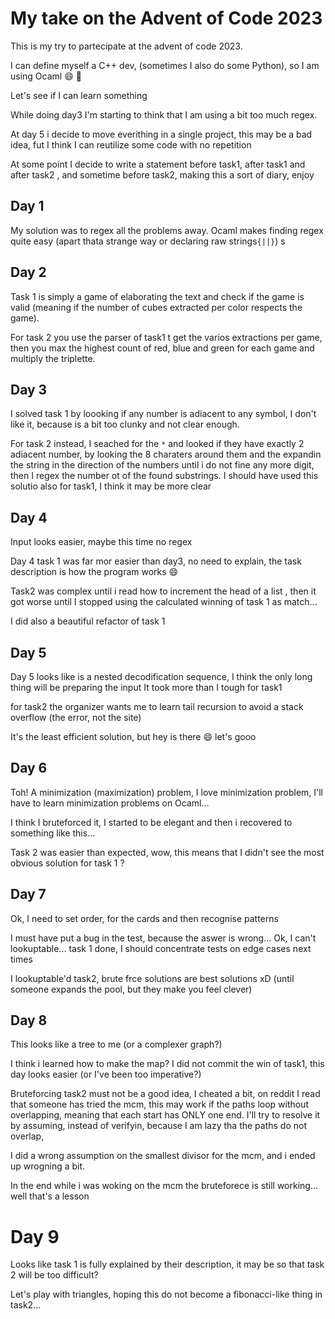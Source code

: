 # My take on the Advent of Code 2023

This is my try to partecipate at the advent of code 2023.

I can define myself a C++ dev, (sometimes I also do some Python), so I am using Ocaml :smile:
:camel:

Let's see if I can learn something

While doing day3 I'm starting to think that I am using a bit too much regex.

At day 5 i decide to move everithing in a single project, this may be a bad idea, fut I think I can reutilize some code with no repetition

At some point I decide to write a statement before task1, after task1 and after task2 , and sometime before task2, making this a sort of diary, enjoy

## Day 1
My solution was to regex all the problems away.
Ocaml makes finding regex quite easy (apart thata strange  way or declaring raw strings`{||}`)
s
## Day 2
Task 1 is simply a game of elaborating the text and check if the game is valid (meaning if the number of cubes extracted per color respects the game).

For task 2 you use the parser of task1 t get the varios extractions per game, then you max the highest count of red, blue and green for each game and multiply the triplette.

## Day 3
I solved task 1 by loooking if any number is adiacent to any symbol, I don't like it, because is a bit too clunky and not clear enough.

For task 2 instead, I seached for the `*` and looked if they have exactly 2 adiacent number, by looking the 8 charaters around them and the expandin the string in the direction of the numbers until i do not fine any more digit, then I regex the number ot of the found substrings. I should have used this solutio also for task1, I think it may be more clear

## Day 4

Input looks easier, maybe this time no regex

Day 4 task 1 was far mor easier than day3, no need to explain, the task description is how the program works :smile:

Task2 was complex until i read how to increment the head of a list , then it got worse until I stopped using the calculated winning of task 1 as match...

I did also a beautiful refactor of task 1

## Day 5

Day 5 looks like is a nested decodification sequence, I think the only long thing will be preparing the input
It took more than I tough for task1

for task2 the organizer wants me to learn tail recursion to avoid a stack overflow (the error, not the site)

It's the least efficient solution, but hey is there :smile: let's gooo

## Day 6

Toh! A minimization (maximization) problem, I love minimization problem, I'll have to learn minimization problems on Ocaml...

I think I bruteforced it, I started to be elegant and then i recovered to something like this...

Task 2 was easier than expected, wow, this means that I didn't see the most obvious solution for task 1 ?

## Day 7

Ok, I need to set order, for the cards and then recognise patterns

I must have put a bug in the test, because the aswer is wrong...
Ok, I can't lookuptable... task 1 done, I should concentrate tests on edge cases next times

I lookuptable'd task2, brute frce solutions are best solutions xD (until someone expands the pool, but they make you feel clever)

## Day 8

This looks like a tree to me (or a complexer graph?)

I think i learned how to make the map?
I did not commit the win of task1, this day looks easier (or I've been too imperative?)

Bruteforcing task2 must not be a good idea, I cheated a bit, on reddit I read that someone has tried the mcm, this may work if the paths loop without overlapping, meaning that each start has ONLY one end.
I'll try to resolve it by assuming, instead of verifyin, because I am lazy tha the paths do not overlap,

I did a wrong assumption on the smallest divisor for the mcm, and i ended up wrogning a bit.

In the end while i was woking on the mcm the bruteforece is still working... well that's a lesson

# Day 9

Looks like task 1 is fully explained by their description, it may be so that task 2 will be too difficult?

Let's play with triangles, hoping this do not become a fibonacci-like thing in task2...